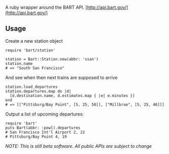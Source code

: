 
A ruby wrapper around the BART API. [http://api.bart.gov/](http://api.bart.gov/)

## Usage

Create a new station object

    require 'bart/station'

    station = Bart::Station.new(abbr: 'ssan')
    station.name
    # => "South San Francisco"

And see when then next trains are supposed to arrive

    station.load_departures
    station.departures.map do |d|
      [d.destination.name, d.estimates.map { |e| e.minutes }]
    end
    # => [["Pittsburg/Bay Point", [5, 25, 50]], ["Millbrae", [5, 25, 46]]]

Output a list of upcoming departures:

    require 'bart'
    puts Bart(abbr: :powl).departures
    # San Francisco Int'l Airport 2, 22
    # Pittsburg/Bay Point 4, 19

_NOTE: This is still beta software. All public APIs are subject to change_
